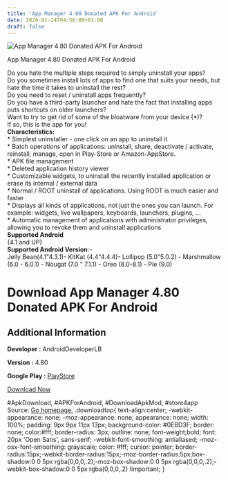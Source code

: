 ```yaml
---
title: 'App Manager 4.80 Donated APK For Android'
date: 2020-01-24T04:56:00+01:00
draft: false
---
```


![App Manager 4.80 Donated APK For Android](https://i1.wp.com/apkhome.net/wp-content/uploads/2020/01/App-Manager-4.80-Donated.png "App Manager 4.80 Donated APK For Android")

  

App Manager 4.80 Donated APK For Android

Do you hate the multiple steps required to simply uninstall your apps?  
Do you sometimes install lots of apps to find one that suits your needs, but hate the time it takes to uninstall the rest?  
Do you need to reset / uninstall apps frequently?  
Do you have a third-party launcher and hate the fact that installing apps puts shortcuts on older launchers?  
Want to try to get rid of some of the bloatware from your device (\*)?  
If so, this is the app for you!  
**Characteristics:**  
\* Simplest uninstaller - one click on an app to uninstall it  
\* Batch operations of applications: uninstall, share, deactivate / activate, reinstall, manage, open in Play-Store or Amazon-AppStore.  
\* APK file management  
\* Deleted application history viewer  
\* Customizable widgets, to uninstall the recently installed application or erase its internal / external data  
\* Normal / ROOT uninstall of applications. Using ROOT is much easier and faster  
\* Displays all kinds of applications, not just the ones you can launch. For example: widgets, live wallpapers, keyboards, launchers, plugins, ...  
\* Automatic management of applications with administrator privileges, allowing you to revoke them and uninstall applications  
**Supported Android**  
{4.1 and UP}  
**Supported Android Version**:-  
Jelly Bean(4.1"4.3.1)- KitKat (4.4"4.4.4)- Lollipop (5.0"5.0.2) - Marshmallow (6.0 - 6.0.1) - Nougat (7.0 " 7.1.1) - Oreo (8.0-8.1) - Pie (9.0)

Download App Manager 4.80 Donated APK For Android
=================================================

Additional Information
----------------------

**Developer :** AndroidDeveloperLB

**Version :** 4.80

**Google Play :** [PlayStore](https://play.google.com/store/apps/details?id=com.lb.app_manager)

  

[Download Now](https://store4app.co/post/app-manager-4-80-donated-apk-for-android_1579778686)

  
#ApkDownload, #APKForAndroid, #DownloadApkMod, #store4app  
Source: [Go homepage.](https://store4app.co/post/app-manager-4-80-donated-apk-for-android_1579778686) .downloadtop{ text-align:center; -webkit-appearance: none; -moz-appearance: none; appearance: none; width: 100%; padding: 9px 9px 11px 13px; background-color: #0EBD3F; border: none; color:#fff; border-radius: 3px; outline: none; font-weight;bold; font: 20px 'Open Sans', sans-serif; -webkit-font-smoothing: antialiased; -moz-osx-font-smoothing: grayscale; color: #fff; cursor: pointer; border-radius:15px;-webkit-border-radius:15px;-moz-border-radius:5px;box-shadow:0 0 5px rgba(0,0,0,.2);-moz-box-shadow:0 0 5px rgba(0,0,0,.2);-webkit-box-shadow:0 0 5px rgba(0,0,0,.2) !important; }